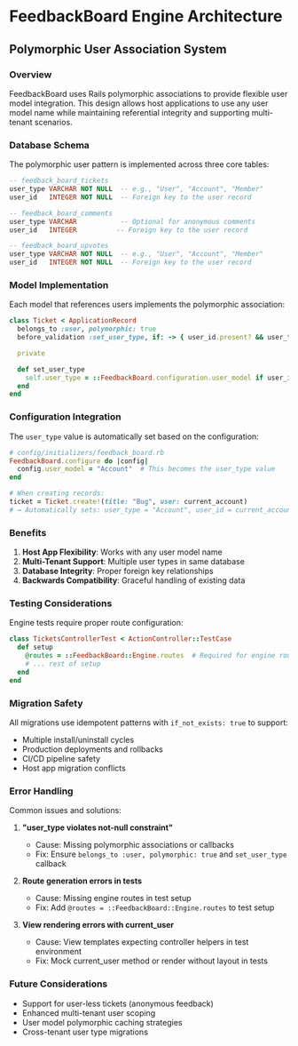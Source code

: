 # FeedbackBoard Engine Architecture

## Polymorphic User Association System

### Overview

FeedbackBoard uses Rails polymorphic associations to provide flexible user model integration. This design allows host applications to use any user model name while maintaining referential integrity and supporting multi-tenant scenarios.

### Database Schema

The polymorphic user pattern is implemented across three core tables:

```sql
-- feedback_board_tickets
user_type VARCHAR NOT NULL  -- e.g., "User", "Account", "Member"
user_id   INTEGER NOT NULL  -- Foreign key to the user record

-- feedback_board_comments
user_type VARCHAR           -- Optional for anonymous comments
user_id   INTEGER          -- Foreign key to the user record

-- feedback_board_upvotes
user_type VARCHAR NOT NULL  -- e.g., "User", "Account", "Member"
user_id   INTEGER NOT NULL  -- Foreign key to the user record
```

### Model Implementation

Each model that references users implements the polymorphic association:

```ruby
class Ticket < ApplicationRecord
  belongs_to :user, polymorphic: true
  before_validation :set_user_type, if: -> { user_id.present? && user_type.blank? }

  private

  def set_user_type
    self.user_type = ::FeedbackBoard.configuration.user_model if user_id.present?
  end
end
```

### Configuration Integration

The `user_type` value is automatically set based on the configuration:

```ruby
# config/initializers/feedback_board.rb
FeedbackBoard.configure do |config|
  config.user_model = "Account"  # This becomes the user_type value
end

# When creating records:
ticket = Ticket.create!(title: "Bug", user: current_account)
# → Automatically sets: user_type = "Account", user_id = current_account.id
```

### Benefits

1. **Host App Flexibility**: Works with any user model name
2. **Multi-Tenant Support**: Multiple user types in same database
3. **Database Integrity**: Proper foreign key relationships
4. **Backwards Compatibility**: Graceful handling of existing data

### Testing Considerations

Engine tests require proper route configuration:

```ruby
class TicketsControllerTest < ActionController::TestCase
  def setup
    @routes = ::FeedbackBoard::Engine.routes  # Required for engine route testing
    # ... rest of setup
  end
end
```

### Migration Safety

All migrations use idempotent patterns with `if_not_exists: true` to support:
- Multiple install/uninstall cycles
- Production deployments and rollbacks
- CI/CD pipeline safety
- Host app migration conflicts

### Error Handling

Common issues and solutions:

1. **"user_type violates not-null constraint"**
   - Cause: Missing polymorphic associations or callbacks
   - Fix: Ensure `belongs_to :user, polymorphic: true` and `set_user_type` callback

2. **Route generation errors in tests**
   - Cause: Missing engine routes in test setup
   - Fix: Add `@routes = ::FeedbackBoard::Engine.routes` to test setup

3. **View rendering errors with current_user**
   - Cause: View templates expecting controller helpers in test environment
   - Fix: Mock current_user method or render without layout in tests

### Future Considerations

- Support for user-less tickets (anonymous feedback)
- Enhanced multi-tenant user scoping
- User model polymorphic caching strategies
- Cross-tenant user type migrations
